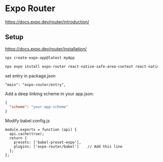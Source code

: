 # Expo Router

https://docs.expo.dev/router/introduction/

## Setup

https://docs.expo.dev/router/installation/

```bash
npx create-expo-app@latest myApp

npx expo install expo-router react-native-safe-area-context react-native-screens expo-linking expo-constants expo-status-bar
```

set entry in package.json 
```
"main": "expo-router/entry",
```

Add a deep linking scheme in your app.json:
```json
{
  "scheme": "your-app-scheme"
}
```

Modify babel.config.js
```
module.exports = function (api) {
  api.cache(true);
  return {
    presets: ['babel-preset-expo'],
    plugins: ['expo-router/babel']    // Add this line
  };
};
```